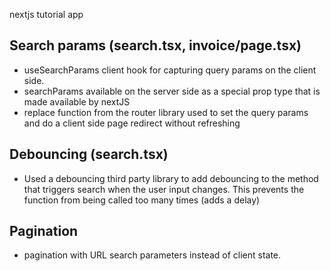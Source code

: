 nextjs tutorial app

## Search params (search.tsx, invoice/page.tsx)
- useSearchParams client hook for capturing query params on the client side.  
- searchParams available on the server side as a special prop type that is made available by nextJS
- replace function from the router library used to set the query params and do a client side page redirect without refreshing

## Debouncing (search.tsx)
- Used a debouncing third party library to add debouncing to the method that triggers search when the user input changes.  This prevents the function from being called too many times (adds a delay)

## Pagination
- pagination with URL search parameters instead of client state.